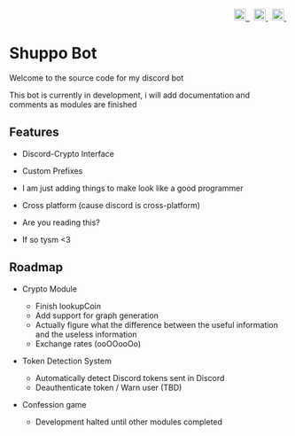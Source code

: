 
<!-- Badges -->
<p align="right">
	<a href="https://opensource.org/licenses/MIT">
		<img src="https://img.shields.io/badge/License-MIT-green.svg" height="21" title="License">&nbsp;
	</a>
	  &nbsp;
	<a href="https://discord.gg/yjy2F9YWWG">
		<img src="https://img.shields.io/discord/953217201496793108?label=Discord" height="21" title="Discord"/>
  </a>
    &nbsp;
  <a href="https://discord.gg/yjy2F9YWWG">
    <img src="https://badges.frapsoft.com/os/v2/open-source.svg?v=103" height="21" title="Open Source"/>
  </a>
  &nbsp;
</p>

# Shuppo Bot

Welcome to the source code for my discord bot

This bot is currently in development, i will add documentation and comments as modules are finished
  

## Features

  

- Discord-Crypto Interface

- Custom Prefixes

- I am just adding things to make look like a good programmer

- Cross platform (cause discord is cross-platform)

- Are you reading this?

- If so tysm <3

## Roadmap

- Crypto Module
    * Finish lookupCoin
    * Add support for graph generation
    * Actually figure what the difference between the useful information and the useless information
    * Exchange rates (ooOOooOo)


- Token Detection System
    * Automatically detect Discord tokens sent in Discord
    * Deauthenticate token / Warn user (TBD)

- Confession game
    * Development halted until other modules completed